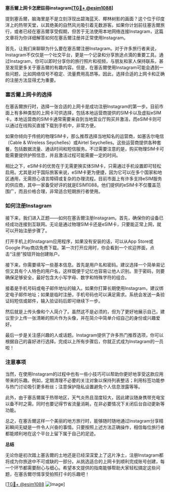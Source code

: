 **塞舌爾上网卡怎麽註冊instagram[[TG💪+ @esim1088](https://t.me/s/esim1088)]**

提到塞舌爾，脑海里是不是立刻浮现出碧海蓝天、椰林树影的画面？这个位于印度洋上的热带天堂，以其绝美的自然风光吸引着无数游客。如果你计划前往塞舌爾旅行，或者已经在塞舌爾享受假期，但苦于无法使用本地网络连接Instagram，这篇文章将为你详细解答如何在塞舌爾注册并正常使用Instagram。

首先，让我们来聊聊为什么要在塞舌爾注册Instagram。对于许多旅行者来说，Instagram不仅仅是一个社交平台，更是一个记录和分享旅途点滴的重要工具。通过Instagram，你可以即时分享你的旅行照片和视频，与朋友和家人保持联系，甚至发现更多关于塞舌爾的有趣内容。但是，在塞舌爾使用Instagram可能会遇到一些问题，比如网络信号不稳定、流量费用高昂等。因此，选择合适的上网卡和正确的注册方法显得尤为重要。

### 塞舌爾上网卡的选择

在塞舌爾旅行时，选择一张合适的上网卡是成功注册Instagram的第一步。目前市面上有多种类型的上网卡可供选择，包括本地运营商提供的SIM卡以及虚拟eSIM卡。本地运营商的SIM卡通常需要亲自到当地营业厅购买并激活，而eSIM卡则可以通过在线购买直接下载到手机中，非常方便。

如果你倾向于传统的物理SIM卡，那么推荐选择当地知名的运营商，如塞舌尔电信（Cable & Wireless Seychelles）或Airtel Seychelles。这些运营商提供各种套餐，包括数据流量、通话时间和短信服务。不过需要注意的是，购买物理SIM卡可能需要提供护照信息，并且激活过程可能需要一定的时间。

相比之下，eSIM卡的优势在于无需更换实体SIM卡，只需通过手机设置即可轻松启用。尤其是对于国际旅客来说，eSIM卡更为便捷，因为它可以在多个国家和地区通用，无需担心语言障碍或复杂的办理流程。目前市面上有许多支持eSIM服务的供应商，其中一家备受好评的就是ESIM1088。他们提供的eSIM卡不仅覆盖范围广，而且价格合理，非常适合短期旅行者使用。

### 如何注册Instagram

接下来，我们进入正题——如何在塞舌爾注册Instagram。首先，确保你的设备已经成功连接到互联网。无论是通过物理SIM卡还是eSIM卡，只要能正常上网，就可以开始注册步骤了。

打开手机上的Instagram应用程序，如果没有安装的话，可以从App Store或Google Play商店免费下载。第一次打开应用时，你会看到一个欢迎界面，点击“注册”按钮开始创建账户。

接下来，你需要填写一些基本信息。首先是用户名和密码。建议选择一个简单易记但又具有个人特色的用户名，这样既便于记忆也容易让他人识别。至于密码，则要确保足够安全，最好包含大小写字母、数字和特殊字符的组合。

接着是手机号码或电子邮件地址的输入。如果你打算长期使用Instagram，建议绑定电子邮件地址；如果是临时注册，手机号码也可以满足需求。系统会发送一条验证码短信或邮件，输入验证码后即可继续下一步。

然后就是上传头像和个人简介了。虽然这不是必须的，但为了更好地展示自己，建议至少上传一张清晰的照片作为头像，并在简介中简单介绍自己的身份或兴趣爱好。

最后一步是关注感兴趣的人或话题。Instagram提供了许多热门推荐选项，你可以根据自己的喜好进行选择。完成以上所有步骤后，你就正式成为Instagram的一员啦！

### 注意事项

当然，在使用Instagram的过程中也有一些小技巧可以帮助你更好地享受这款应用带来的乐趣。例如，定期清理不必要的关注对象以保持列表整洁；利用标签功能参与热门讨论吸引更多粉丝；注意保护隐私设置避免个人信息泄露等等。

此外，由于塞舌爾属于热带地区，天气炎热且湿度较大，因此建议随身携带充电宝以备不时之需。同时也要记得节省流量消耗，在非必要情况下关闭后台自动更新等功能。

总之，在塞舌爾这样一个美丽的地方旅行时，能够随时随地通过Instagram分享精彩瞬间无疑是一件令人兴奋的事情。只要按照上述方法正确操作，相信每位旅行者都能顺利地在这个平台上留下属于自己的足迹。

**总结**

无论你是初次踏上塞舌爾的土地还是已经深深爱上了这片净土，注册Instagram都将成为你旅途中不可或缺的一部分。从挑选适合的上网卡到顺利完成账号创建，每一个环节都需要耐心与细心。希望本文提供的指南能够帮助大家轻松搞定这些问题，在塞舌爾尽情享受拍照打卡的乐趣吧！

[[TG💪+ @esim1088](https://t.me/s/esim1088) ![Image](https://i.postimg.cc/4NQfJmqS/Snipaste-2025-05-13-00-14-12.png)]